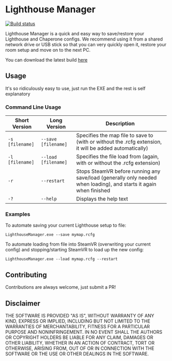 # Lighthouse Manager

[![Build status](https://ci.appveyor.com/api/projects/status/ekw2gnwcdhjaphjh?svg=true)](https://ci.appveyor.com/project/FennecLabs/lighthousemanager)

Lighthouse Manager is a quick and easy way to save/restore your Lighthouse and Chaperone configs. We recommend using it from a shared network drive or USB stick so that you can very quickly open it, restore your room setup and move on to the next PC.

You can download the latest build [here](https://github.com/FennecLabsLtd/LighthouseManager/releases/latest)

## Usage

It's so ridiculously easy to use, just run the EXE and the rest is self explanatory 

### Command Line Usage

| Short Version | Long Version | Description |
| -------------- | ------------- | ----------- |
| `-s [filename]` | `--save [filename]` | Specifies the map file to save to (with or without the .rcfg extension, it will be added automatically) |
| `-l [filename]` | `--load [filename]` | Specifies the file load from (again, with or without the .rcfg extension) |
| `-r` | `--restart` | Stops SteamVR before running any save/load (generally only needed when loading), and starts it again when finished |
| `-?`| `--help` | Displays the help text |

### Examples

To automate saving your current Lighthouse setup to file:

`LighthouseManager.exe --save mymap.rcfg`

To automate loading from file into SteamVR (overwriting your current config) and stopping/starting SteamVR to load up the new config:

`LighthouseManager.exe --load mymap.rcfg --restart` 

## Contributing

Contributions are always welcome, just submit a PR!

## Disclaimer

THE SOFTWARE IS PROVIDED "AS IS", WITHOUT WARRANTY OF ANY KIND, EXPRESS OR IMPLIED, INCLUDING BUT NOT LIMITED TO THE WARRANTIES OF MERCHANTABILITY, FITNESS FOR A PARTICULAR PURPOSE AND NONINFRINGEMENT. IN NO EVENT SHALL THE AUTHORS OR COPYRIGHT HOLDERS BE LIABLE FOR ANY CLAIM, DAMAGES OR OTHER LIABILITY, WHETHER IN AN ACTION OF CONTRACT, TORT OR OTHERWISE, ARISING FROM, OUT OF OR IN CONNECTION WITH THE SOFTWARE OR THE USE OR OTHER DEALINGS IN THE SOFTWARE.
